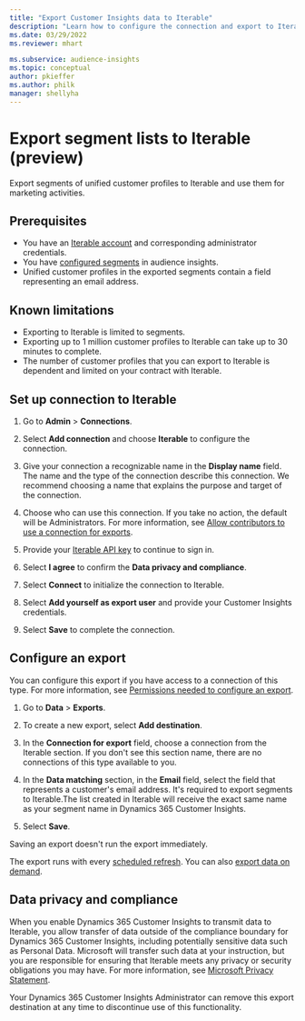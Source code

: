 ```yaml
---
title: "Export Customer Insights data to Iterable"
description: "Learn how to configure the connection and export to Iterable."
ms.date: 03/29/2022
ms.reviewer: mhart

ms.subservice: audience-insights
ms.topic: conceptual
author: pkieffer
ms.author: philk
manager: shellyha
---
```


# Export segment lists to Iterable (preview)

Export segments of unified customer profiles to Iterable and use them for marketing activities.

## Prerequisites

-	You have an [Iterable account](https://iterable.com/) and corresponding administrator credentials.
-	You have [configured segments](segments.md) in audience insights.
-	Unified customer profiles in the exported segments contain a field representing an email address.

## Known limitations

- Exporting to Iterable is limited to segments.
- Exporting up to 1 million customer profiles to Iterable can take up to 30 minutes to complete. 
- The number of customer profiles that you can export to Iterable is dependent and limited on your contract with Iterable.

## Set up connection to Iterable

1. Go to **Admin** > **Connections**.

1. Select **Add connection** and choose **Iterable** to configure the connection.

1. Give your connection a recognizable name in the **Display name** field. The name and the type of the connection describe this connection. We recommend choosing a name that explains the purpose and target of the connection.

1. Choose who can use this connection. If you take no action, the default will be Administrators. For more information, see [Allow contributors to use a connection for exports](connections.md#allow-contributors-to-use-a-connection-for-exports).

1. Provide your [Iterable API key](https://support.iterable.com/hc/en-us/articles/360043464871) to continue to sign in. 

1. Select **I agree** to confirm the **Data privacy and compliance**.

1. Select **Connect** to initialize the connection to Iterable.

1. Select **Add yourself as export user** and provide your Customer Insights credentials.

1. Select **Save** to complete the connection.

## Configure an export

You can configure this export if you have access to a connection of this type. For more information, see [Permissions needed to configure an export](export-destinations.md#set-up-a-new-export).

1. Go to **Data** > **Exports**.

1. To create a new export, select **Add destination**.

1. In the **Connection for export** field, choose a connection from the Iterable section. If you don't see this section name, there are no connections of this type available to you.

3. In the **Data matching** section, in the **Email** field, select the field that represents a customer's email address. It's required to export segments to Iterable.The list created in Iterable will receive the exact same name as your segment name in Dynamics 365 Customer Insights.

1. Select **Save**.

Saving an export doesn't run the export immediately.

The export runs with every [scheduled refresh](system.md#schedule-tab). 
You can also [export data on demand](export-destinations.md#run-exports-on-demand). 


## Data privacy and compliance

When you enable Dynamics 365 Customer Insights to transmit data to Iterable, you allow transfer of data outside of the compliance boundary for Dynamics 365 Customer Insights, including potentially sensitive data such as Personal Data. Microsoft will transfer such data at your instruction, but you are responsible for ensuring that Iterable meets any privacy or security obligations you may have. For more information, see [Microsoft Privacy Statement](https://go.microsoft.com/fwlink/?linkid=396732).

Your Dynamics 365 Customer Insights Administrator can remove this export destination at any time to discontinue use of this functionality.
